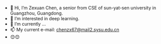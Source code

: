 - 👋 Hi, I’m Zexuan Chen, a senior from CSE of sun-yat-sen university in Guangzhou, Guangdong.
- 👀 I’m interested in deep learning.
- 🌱 I’m currently ...
- 📫 My current e-mail: chenzx67@mail2.sysu.edu.cn
- 😊😊

<!---
ZexuanChen/ZexuanChen is a ✨ special ✨ repository because its `README.md` (this file) appears on your GitHub profile.
You can click the Preview link to take a look at your changes.
--->

